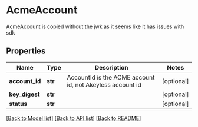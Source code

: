 # AcmeAccount

AcmeAccount is copied without the jwk as it seems like it has issues with sdk
## Properties
Name | Type | Description | Notes
------------ | ------------- | ------------- | -------------
**account_id** | **str** | AccountId is the ACME account id, not Akeyless account id | [optional] 
**key_digest** | **str** |  | [optional] 
**status** | **str** |  | [optional] 

[[Back to Model list]](../README.md#documentation-for-models) [[Back to API list]](../README.md#documentation-for-api-endpoints) [[Back to README]](../README.md)


